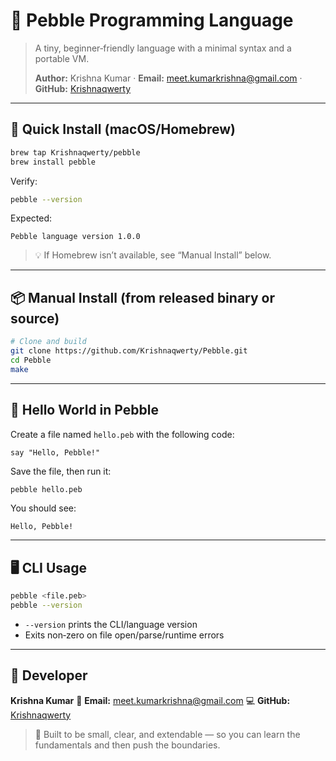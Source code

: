 # 🌊 **Pebble Programming Language**

> A tiny, beginner‑friendly language with a minimal syntax and a portable VM.
>
> **Author:** Krishna Kumar · **Email:** [meet.kumarkrishna@gmail.com](mailto:meet.kumarkrishna@gmail.com) · **GitHub:** [Krishnaqwerty](https://github.com/Krishnaqwerty)

---

## 🚀 Quick Install (macOS/Homebrew)

```bash
brew tap Krishnaqwerty/pebble
brew install pebble
```

Verify:

```bash
pebble --version
```

Expected:

```
Pebble language version 1.0.0
```

> 💡 If Homebrew isn’t available, see “Manual Install” below.

---

## 📦 Manual Install (from released binary or source)

```bash
# Clone and build
git clone https://github.com/Krishnaqwerty/Pebble.git
cd Pebble
make
```

---

## 🧪 Hello World in Pebble

Create a file named `hello.peb` with the following code:

```
say "Hello, Pebble!"
```

Save the file, then run it:

```bash
pebble hello.peb
```

You should see:

```
Hello, Pebble!
```

---

## 🖥️ CLI Usage

```bash
pebble <file.peb>
pebble --version
```

* `--version` prints the CLI/language version
* Exits non‑zero on file open/parse/runtime errors

---

## 👤 Developer

**Krishna Kumar**
📧 **Email:** [meet.kumarkrishna@gmail.com](mailto:meet.kumarkrishna@gmail.com)
💻 **GitHub:** [Krishnaqwerty](https://github.com/Krishnaqwerty)

> 🌈 Built to be small, clear, and extendable — so you can learn the fundamentals and then push the boundaries.

